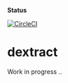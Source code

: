 **Status**

[![CircleCI](https://circleci.com/gh/fishi0x01/dextract.svg?style=svg)](https://circleci.com/gh/fishi0x01/dextract)

# dextract
Work in progress ..

